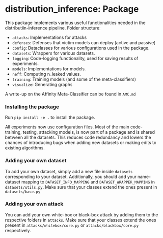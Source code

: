 # distribution_inference: Package

This package implements various useful functionalities needed in the distributiin-inference pipeline.
Folder structure:

- `attacks`: Implementations for attacks
- `defenses`: Defenses that victim models can deploy (active and passive)
- `config`: Dataclasses for various configurations used in the package.
- `datasets`: Wrappers for various datasets.
- `logging`: Code-logging functionality, used for saving results of experiments.
- `models`: Implementations for models.
- `neff`: Computing n_leaked values.
- `training`: Training models (and some of the meta-classifiers)
- `visualize`: Generating graphs

A write-up on the Affinity Meta-Classifier can be found in `AMC.md`

### Installing the package

Run `pip install -e .` to install the package.

All experiments now use configuration files. Most of the main code- training, testing, attacking models, is now part of a package and is shared between all the datasets. This reduces code redundancy and lowers the chances of introducing bugs when adding new datasets or making edits to existing algorithms.

### Adding your own dataset

To add your own dataset, simply add a new file inside `datasets` corresponding to your dataset. Additionally, you should add your name-dataset mapping to `DATASET_INFO_MAPPING` and `DATASET_WRAPPER_MAPPING` in `datasets/utils.py`. Make sure that your classes extend the ones present in `datasets/base.py`

### Adding your own attack

You can add your own white-box or black-box attack by adding them to the respective folders in `attacks`. Make sure that your classes extend the ones present in `attacks/whitebox/core.py` or `attacks/blackbox/core.py` respectively.
